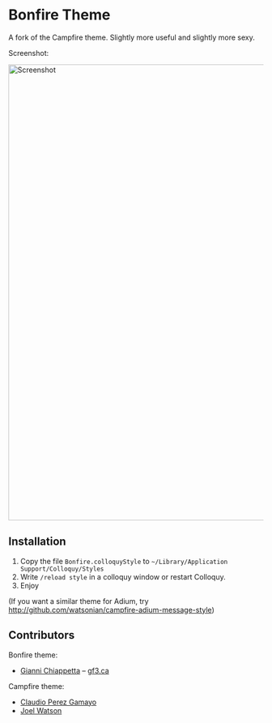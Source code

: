 # Bonfire Theme

A fork of the Campfire theme. Slightly more useful and slightly more sexy.

Screenshot:

<img src="http://grab.by/grabs/082f72907f39aa195564ce53888bebe6.png" width="900" alt="Screenshot" />

## Installation

1. Copy the file `Bonfire.colloquyStyle` to `~/Library/Application Support/Colloquy/Styles`
2. Write `/reload style` in a colloquy window or restart Colloquy.
3. Enjoy

(If you want a similar theme for Adium, try http://github.com/watsonian/campfire-adium-message-style)

## Contributors

Bonfire theme:

* [Gianni Chiappetta](http://github.com/gf3) &ndash; [gf3.ca](http://gf3.ca)

Campfire theme:

* [Claudio Perez Gamayo](http://github.com/crossblaim)
* [Joel Watson](http://github.com/watsonian)

